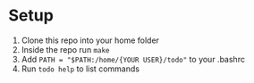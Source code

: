 # Setup

1. Clone this repo into your home folder
2. Inside the repo run `make`
3. Add `PATH = "$PATH:/home/{YOUR USER}/todo"` to your .bashrc
4. Run `todo help` to list commands
